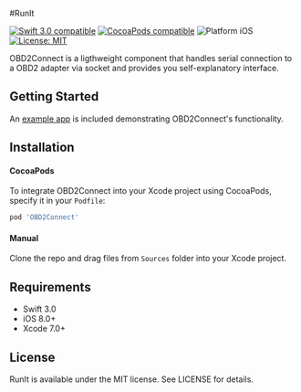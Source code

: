 #RunIt

<p align="left">
<a href="https://developer.apple.com/swift"><img src="https://img.shields.io/badge/Swift_3.0-compatible-4BC51D.svg?style=flat" alt="Swift 3.0 compatible" /></a>
<a href="https://cocoapods.org/pods/obd2connect"><img src="https://img.shields.io/badge/pod-1.0.0-blue.svg" alt="CocoaPods compatible" /></a>
<img src="https://img.shields.io/badge/platform-iOS-blue.svg?style=flat" alt="Platform iOS" />
<a href="https://raw.githubusercontent.com/Wisors/OBD2Connect/master/LICENSE"><img src="http://img.shields.io/badge/license-MIT-blue.svg?style=flat" alt="License: MIT" /></a>
</p>

OBD2Connect is a ligthweight component that handles serial connection to a OBD2 adapter via socket and provides you self-explanatory interface.

## Getting Started

An [example app](Demo) is included demonstrating OBD2Connect's functionality.

## Installation

#### CocoaPods
To integrate OBD2Connect into your Xcode project using CocoaPods, specify it in your `Podfile`:

```ruby
pod 'OBD2Connect'
```

#### Manual
Clone the repo and drag files from `Sources` folder into your Xcode project.

## Requirements

- Swift 3.0
- iOS 8.0+
- Xcode 7.0+

## License

RunIt is available under the MIT license. See LICENSE for details.
